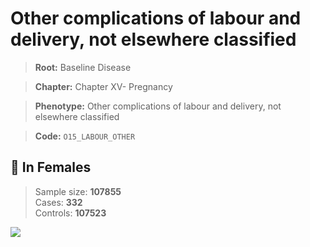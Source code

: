 # Other complications of labour and delivery, not elsewhere classified

> **Root:** Baseline Disease  

> **Chapter:** Chapter XV- Pregnancy  

> **Phenotype:** Other complications of labour and delivery, not elsewhere classified  

> **Code:** `O15_LABOUR_OTHER`

## 👩 In Females  
> Sample size: **107855**  
> Cases: **332**  
> Controls: **107523**
<img src="/Disease/Figures/ALL/Baseline/O15_LABOUR_OTHER.png"/>
<CsvTable src="/public/Disease/Data/ALL/Baseline/LG_O15_LABOUR_OTHER.csv" label="🔍 View full results" />
